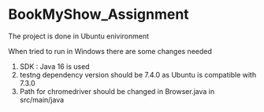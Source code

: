 # BookMyShow_Assignment

The project is done in Ubuntu enivironment

When tried to run in Windows there are some changes needed
1. SDK : Java 16 is used
2. testng dependency version should be 7.4.0 as Ubuntu is compatible with 7.3.0
3. Path for chromedriver should be changed in Browser.java in src/main/java
